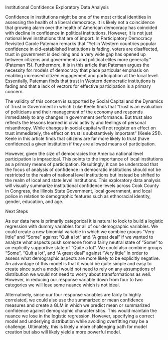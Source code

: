 Institutional Confidence Exploratory Data Analysis

  Confidence in institutions might be one of the most critical identities in assessing the health of a liberal democracy. It is likely not a coincidence that growing alarm over the health of American democracy has coincided with decline in confidence in political institutions. However, it is not just national level institutions that are of import. In Participatory Democracy Revisited Carole Pateman remarks that “Yet in Western countries popular confidence in old-established institutions is fading, voters are disaffected, trust in government is declining and a very wide gap has opened up between citizens and governments and political elites more generally.” (Pateman  15). Furthermore, it is in this article that Pateman argues the necessity for models of democracy that place particular emphasis on enabling increased citizen engagement and participation at the local level. Essentially, Pateman finds that trust in Western democratic institutions is fading and that a lack of vectors for effective participation is a primary concern. 

  The validity of this concern is supported by Social Capital and the Dynamics of Trust in Government in which Luke Keele finds that “trust is an evaluation of politicians and their management of the economy and responds immediately to any changes in government performance. But trust also reflects the lessons learned in civic activity and feelings of personal misanthropy. While changes in social capital will not register an effect on trust immediately, the effect on trust is substantively important” (Keele 251). Keele in this article finds that citizens are far more likely to trust (have confidence) a given institution if they are allowed means of participation. 

  However, given the size of democracies like America national level participation is impractical. This points to the importance of local institutions as a primary means of participation. Resultingly, it can be understood that the focus of analysis of confidence in democratic institutions should not be restricted to the realm of national level institutions but instead be shifted to the realm of local and state level institutions. 
This exploratory data analysis will visually summarize institutional confidence levels across Cook County in Congress, the Illinois State Government, local government, and local police in relation to demographic features such as ethnoracial identity, gender, education, and age.

Next Steps

As our data here is primarily categorical it is natural to look to build a logistic regression with dummy variables for all of our demographic variables. We could create a new binomial variable in which we combine groups “Very little” and “Some” against “Quit a lot” and “A great deal” if we wanted to analyze what aspects push someone from a fairly neutral state of “Some” to an explicitly supportive state of “Quite a lot”. We could also combine groups “Some”, “Quit a lot”, and “A great deal” against “Very little” in order to assess what demographic aspects are more likely to be explicitly negative. An advantage of this model is that it would be quite simple and easy to create since such a model would not need to rely on any assumptions of distribution we would not need to worry about transformations as well. However, in reducing our response variable down from four to two categories we will lose some nuance which is not ideal.
 
Alternatively, since our four response variables are fairly to highly correlated, we could also use the summarized or mean confidence measures and create a GLM in which we predict mean or summarized confidence against demographic characteristics. This would maintain the nuance we lose in the logistic regression. However, specifying a correct model and underlying distribution while avoiding overfitting may be a challenge. Ultimately, this is likely a more challenging path for model creation but also will likely yield a more powerful model.
